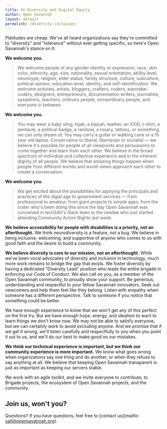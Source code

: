 ```yaml
---
title: On Diversity and Digital Equity
author: Open Savannah
layout: default
permalink: /diversity-inclusion/
---
```


Platitudes are cheap. We've all heard organizations say they're committed to "diversity" and "tolerance" without ever getting specific, so here's Open Savannah's stance on it:

**We welcome you.**


> We welcome people of any gender identity or expression, race, skin color, ethnicity, age, size, nationality, sexual orientation, ability level, neurotype, religion, elder status, family structure, culture, subculture, political opinion, education level, identity, and self-identification. We welcome activists, artists, bloggers, crafters, coders, wannabe-coders, designers, entrepreneurs, documentation writers, journalists, sysadmins, teachers, ordinary people, extraordinary people, and everyone in between.

**We welcome you.**


> You may wear a baby sling, hijab, a kippah, leather, an XXXL t-shirt, a pentacle, a political badge, a rainbow, a rosary, tattoos, or something we can only dream of. You may carry a guitar or walking cane or a 15 year old laptop. Conservative or liberal, libertarian or socialist — we believe it's possible for people of all viewpoints and persuasions to come together and learn from each other. We believe in the broad spectrum of individual and collective experience and in the inherent dignity of all people. We believe that amazing things happen when people from different worlds and world-views approach each other to create a conversation.

**We welcome you.**


> We get excited about the possibilities for applying the principals and practices of the digial age to government services — from professional to amateur, from giant projects to simple apps, from the coder who's been doing this since the day Open Savannah was conceived in techSAV's Slack team to the newbie who just started attending Community Action Nights last week.

**We believe accessibility for people with disabilities is a priority, not an afterthought.** We think neurodiversity is a feature, not a bug. We believe in being inclusive, welcoming, and supportive of anyone who comes to us with good faith and the desire to build a community.

**We believe diversity is core to our mission, not an afterthought.** While we've been vocal advocates of diversity and inclusion in technology, much more work remains to bridge the gap that exists. We foster diversity by having a dedicated "Diversity Lead" position who leads the entire brigade in enforcing our Code of Conduct. We also call on you, as a member of the Open Savannah community, to proudly show your support. Be generous, understanding and respectful to your fellow Savannah innovators. Seek out newcomers and help them feel like they belong. Listen with empathy when someone has a different perspective. Talk to someone if you notice that something could be better.

We have enough experience to know that we won't get any of this perfect on the first try. But we have enough hope, energy, and idealism to want to learn things we don't know now. We may not be able to satisfy everyone, but we can certainly work to avoid excluding anyone. And we promise that if we get it wrong, we'll listen carefully and respectfully to you when you point it out to us, and we'll do our best to make good on our mistakes.

**We think our technical experience is important, but we think our community experience is more important.** We know what goes wrong when organizations say one thing and do another, or when they refuse to say anything at all. We believe that keeping Open Savannah transparent is just as important as keeping our servers stable.

We work with an agile toolkit, and we invite everyone to contribute, to Brigade projects, the ecosystem of Open Savannah projects, and the community.

**Join us, won't you?**
--
Questions?
If you have questions, feel free to [contact us](mailto: yall@opensavannah.org).

